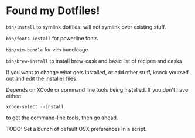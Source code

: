 # Found my Dotfiles!

`bin/install` to symlink dotfiles. will not symlink over existing stuff.

`bin/fonts-install` for powerline fonts

`bin/vim-bundle` for vim bundleage

`bin/brew-install` to install brew-cask and basic list of recipes and casks

If you want to change what gets installed, or add other stuff, knock yourself 
out and edit the installer files.

Depends on XCode or command line tools being installed. If you don't have either:

    xcode-select --install

to get the command-line tools, then go ahead.

TODO: Set a bunch of default OSX preferences in a script.
